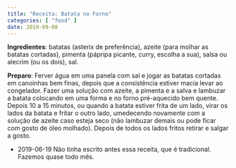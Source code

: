 ```yaml
---
title: "Receita: Batata no Forno"
categories: [ "food" ]
date: 2019-09-08
---
```


**Ingredientes**: batatas (asterix de preferência), azeite (para molhar as batatas cortadas), pimenta (pápripa picante, curry, escolha a sua), salsa ou alecrim (ou os dois), sal.

**Preparo**: Ferver água em uma panela com sal e jogar as batatas cortadas em canoinhas bem finas, depois que a consistência estiver macia levar ao congelador. Fazer uma solução com azeite, a pimenta e a salva e lambuzar a batata colocando em uma forma e no forno pré-aquecido bem quente. Depois 10 a 15 minutos, ou quando a batata estiver frita de um lado, virar os lados da batata e fritar o outro lado, umedecendo novamente com a solução de azeite caso esteja seco (não lambuzar demais ou pode ficar com gosto de óleo molhado). Depois de todos os lados fritos retirar e salgar a gosto.

 - 2019-06-19 Não tinha escrito antes essa receita, que é tradicional. Fazemos quase todo mês.
